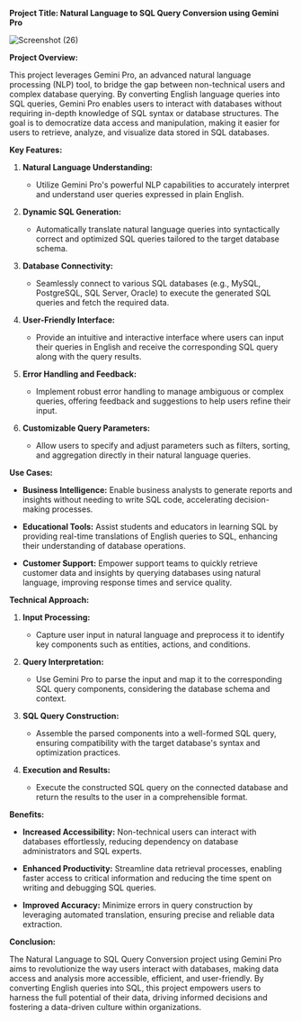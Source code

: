 **Project Title: Natural Language to SQL Query Conversion using Gemini Pro**

![Screenshot (26)](https://github.com/RITIKSHARMAOFFICIAL/Gemini_App/assets/96929769/b144f405-a0e9-4669-a921-98a9201ec3f7)


**Project Overview:**

This project leverages Gemini Pro, an advanced natural language processing (NLP) tool, to bridge the gap between non-technical users and complex database querying. By converting English language queries into SQL queries, Gemini Pro enables users to interact with databases without requiring in-depth knowledge of SQL syntax or database structures. The goal is to democratize data access and manipulation, making it easier for users to retrieve, analyze, and visualize data stored in SQL databases.

**Key Features:**

1. **Natural Language Understanding:**
   - Utilize Gemini Pro's powerful NLP capabilities to accurately interpret and understand user queries expressed in plain English.

2. **Dynamic SQL Generation:**
   - Automatically translate natural language queries into syntactically correct and optimized SQL queries tailored to the target database schema.

3. **Database Connectivity:**
   - Seamlessly connect to various SQL databases (e.g., MySQL, PostgreSQL, SQL Server, Oracle) to execute the generated SQL queries and fetch the required data.

4. **User-Friendly Interface:**
   - Provide an intuitive and interactive interface where users can input their queries in English and receive the corresponding SQL query along with the query results.

5. **Error Handling and Feedback:**
   - Implement robust error handling to manage ambiguous or complex queries, offering feedback and suggestions to help users refine their input.

6. **Customizable Query Parameters:**
   - Allow users to specify and adjust parameters such as filters, sorting, and aggregation directly in their natural language queries.

**Use Cases:**

- **Business Intelligence:**
  Enable business analysts to generate reports and insights without needing to write SQL code, accelerating decision-making processes.
  
- **Educational Tools:**
  Assist students and educators in learning SQL by providing real-time translations of English queries to SQL, enhancing their understanding of database operations.
  
- **Customer Support:**
  Empower support teams to quickly retrieve customer data and insights by querying databases using natural language, improving response times and service quality.

**Technical Approach:**

1. **Input Processing:**
   - Capture user input in natural language and preprocess it to identify key components such as entities, actions, and conditions.

2. **Query Interpretation:**
   - Use Gemini Pro to parse the input and map it to the corresponding SQL query components, considering the database schema and context.

3. **SQL Query Construction:**
   - Assemble the parsed components into a well-formed SQL query, ensuring compatibility with the target database's syntax and optimization practices.

4. **Execution and Results:**
   - Execute the constructed SQL query on the connected database and return the results to the user in a comprehensible format.

**Benefits:**

- **Increased Accessibility:**
  Non-technical users can interact with databases effortlessly, reducing dependency on database administrators and SQL experts.
  
- **Enhanced Productivity:**
  Streamline data retrieval processes, enabling faster access to critical information and reducing the time spent on writing and debugging SQL queries.
  
- **Improved Accuracy:**
  Minimize errors in query construction by leveraging automated translation, ensuring precise and reliable data extraction.

**Conclusion:**

The Natural Language to SQL Query Conversion project using Gemini Pro aims to revolutionize the way users interact with databases, making data access and analysis more accessible, efficient, and user-friendly. By converting English queries into SQL, this project empowers users to harness the full potential of their data, driving informed decisions and fostering a data-driven culture within organizations.
